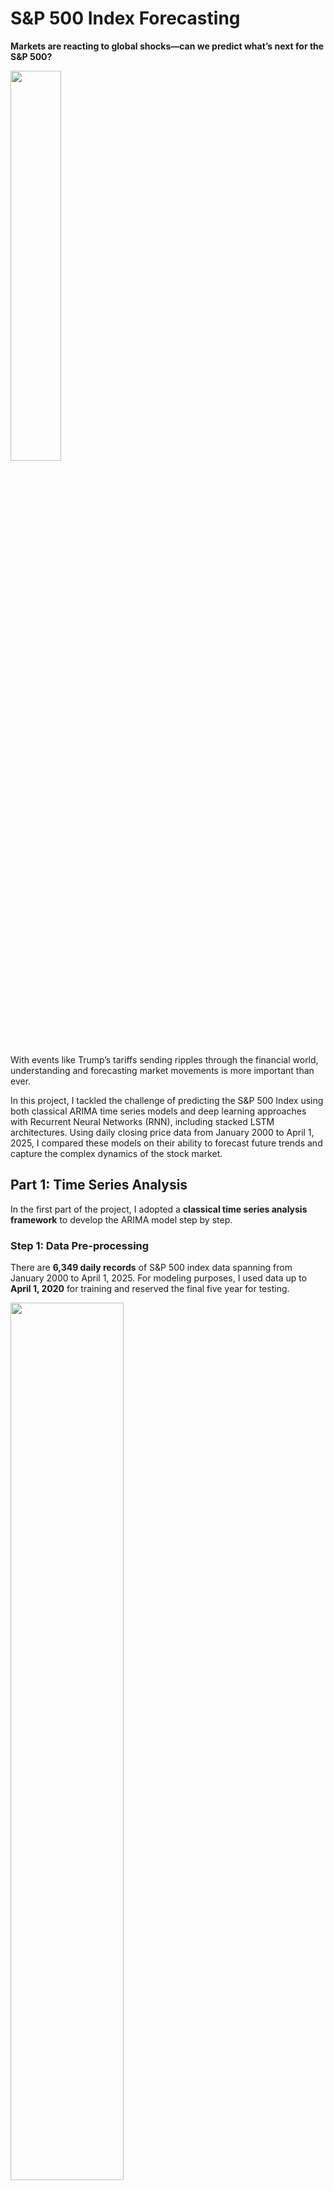 # S&P 500 Index Forecasting

**Markets are reacting to global shocks—can we predict what’s next for the S&P 500?**

<img src="images/SP500.png" style="width:40%;" />

With events like Trump’s tariffs sending ripples through the financial world, understanding and forecasting market movements is more important than ever.

In this project, I tackled the challenge of predicting the S&P 500 Index using both classical ARIMA time series models and deep learning approaches with Recurrent Neural Networks (RNN), including stacked LSTM architectures. Using daily closing price data from January 2000 to April 1, 2025, I compared these models on their ability to forecast future trends and capture the complex dynamics of the stock market.

## Part 1: Time Series Analysis

In the first part of the project, I adopted a **classical time series analysis framework** to develop the ARIMA model step by step.

### Step 1: Data Pre-processing

There are **6,349 daily records** of S&P 500 index data spanning from January 2000 to April 1, 2025. For modeling purposes, I used data up to **April 1, 2020** for training and reserved the final five year for testing. 

<img src="images/train_test.png" style="width:60%;" />

Since **stationarity**—a condition where the mean and variance remain constant over time—is a key requirement for ARIMA modeling, and daily stock data tends to be noisy and non-stationary, I resampled the series to **monthly averages** to smooth fluctuations and enable more robust forecasting.

To assess stationarity, I applied the **Augmented Dickey-Fuller (ADF) test**. After performing **first-order differencing** on the monthly training data, the ADF test returned a **p-value below 0.05**, indicating that the differenced series is stationary and suitable for ARIMA modeling. The time series plot of the differenced data is shown below.

<img src="images/first_differencing.png" style="width:60%;" />

### Step 2: ARIMA Model Fitting

To identify the optimal order $(p, d, q)$ for the ARIMA model, I first fixed the differencing parameter $d=1$, as determined from the previous stationarity analysis. To determine the appropriate values for the autoregressive ($p$) and moving average ($q$) terms, I conducted a **grid search** over a range of combinations and selected the model with the **lowest Akaike Information Criterion (AIC)**.

The best-performing model was **ARIMA(4, 1, 5)**, with an **AIC of 2705.9**.

To validate the model, I performed diagnostic checks on the **residuals**. The residual errors appear to:

- Fluctuate randomly around a mean of zero,
- Follow an approximately normal distribution,
- And exhibit no significant autocorrelation.

These diagnostic results indicate that the ARIMA(4, 1, 5) model is well-specified and suitable for forecasting.

<img src="images/residuals.png" style="width:80%;"/>

### Step 3: Monthly Forecasting

Leveraging the **ARIMA(4, 1, 5)** model, I forecasted the next **60 monthly values** of the S&P 500 Index, starting from **April 2020**. To improve forecast reliability, I employed a **rolling forecast strategy** with a **95% confidence interval**, where the model predicts **one step ahead at a time**. After each prediction, the actual observed value was incorporated into the training data to inform the next forecast.

The resulting predicted values, along with their confidence intervals, are compared against the actual test data in the following visualization:

<img src="images/tsa_forecast.png" style="width:70%;"/>

The resulting **Mean Absolute Error (MAE)** is **120.88**, and the **Root Mean Squared Error (RMSE)** is **152.16**.

- The **MAE** indicates that, on average, the forecasted monthly S&P 500 values deviate from the actual values by about **121 index points**.
- The **RMSE**, which penalizes larger errors more heavily, suggests that the typical prediction error is around **152 points**.

## Part 2: Recurrent Neural Networks

In the second part of the project, I explored a **deep learning approach** by developing a **Recurrent Neural Network (RNN)** model based on the **Long Short-Term Memory (LSTM)** architecture, which is well-suited for sequence prediction tasks.

### Step 1: Data Pre-processing

Since deep learning models typically require large-scale datasets, I chose to build the LSTM model using **daily records** instead of monthly averages to better leverage the data's granularity. The input data was properly normalized using Min-Max scaling, and I constructed input sequences such that the model uses the **previous 60 days** of data to predict the **next day’s closing value**.

Consistent with the setup in Part 1, I used data up to **April 1, 2020** for training and reserved the **final five years** for testing, allowing for a fair comparison between the ARIMA and LSTM models.

### Step 2: RNN Model Fitting

The RNN model I implemented consists of **two stacked LSTM layers**, each followed by **dropout layers** to reduce overfitting and improve generalization. I chose **LSTM (Long Short-Term Memory)** over Simple RNN (SRN) due to its enhanced ability to capture **long-term dependencies** and mitigate the **vanishing gradient problem**, which is common in traditional RNNs when dealing with longer sequences like financial time series.
The final model contains a total of **149,957 parameters**, of which **49,985 are trainable**, allowing it to learn complex temporal patterns while maintaining a manageable level of complexity.

<img src="images/model_param.png" style="width:60%;"/>

After proper hyperparameter tuning, the following configuration yielded the **best reduction in training and validation Mean Squared Error (MSE)** across all experimental runs:

- LSTM units: 64
- Dropout rate: 0.4
- Optimizer: Adam
- Epochs: 10
- Batch size: 32

The resulting **training and validation loss** (MSE) over the training epochs are shown below. The **training loss consistently decreases**, while the **validation loss begins to improve significantly after the 6th epoch**, indicating that the model starts to generalize better at that point.

<img src="images/learning_curve.png" style="width:60%;"/>

### Step 3: Daily Forecasting

The resulting predicted values are compared against the actual test data in the following visualization:

<img src="images/rnn_forecast.png" style="width:80%;"/>

The forecasted values from the LSTM model closely follow the actual test data, demonstrating that **deep learning methods provide significantly improved performance** over classical time series models in this case.

On the test set, the LSTM model achieved a **Mean Absolute Error (MAE)** of **75.97** and a **Root Mean Squared Error (RMSE)** of **99.48**, indicating that, on average, the predictions deviate from the true values by approximately **76 points**, with typical errors not exceeding **100 points**.

In comparison, the ARIMA model resulted in a higher **MAE of 120.88** and **RMSE of 152.16**, suggesting that the LSTM model captured the underlying patterns in the index movements more effectively and produced more accurate forecasts.
